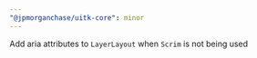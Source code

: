 ```yaml
---
"@jpmorganchase/uitk-core": minor
---
```


Add aria attributes to `LayerLayout` when `Scrim` is not being used
